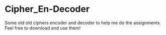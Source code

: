# Cipher_En-Decoder
Some old old ciphers encoder and decoder to help me do  the assignments. Feel free to download and use them!
